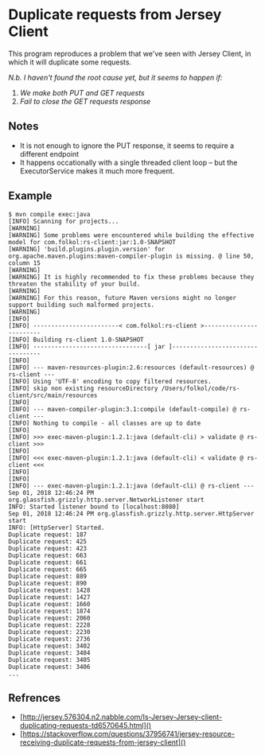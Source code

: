 # Duplicate requests from Jersey Client

This program reproduces a problem that we've seen with Jersey Client, in which it will duplicate some requests.

*N.b. I haven't found the root cause yet, but it seems to happen if:*

1. *We make both PUT and GET requests*
2. *Fail to close the GET requests response*

## Notes

- It is not enough to ignore the PUT response, it seems to require a different endpoint
- It happens occationally with a single threaded client loop – but the ExecutorService makes it much more frequent.

## Example

```
$ mvn compile exec:java
[INFO] Scanning for projects...
[WARNING]
[WARNING] Some problems were encountered while building the effective model for com.folkol:rs-client:jar:1.0-SNAPSHOT
[WARNING] 'build.plugins.plugin.version' for org.apache.maven.plugins:maven-compiler-plugin is missing. @ line 50, column 15
[WARNING]
[WARNING] It is highly recommended to fix these problems because they threaten the stability of your build.
[WARNING]
[WARNING] For this reason, future Maven versions might no longer support building such malformed projects.
[WARNING]
[INFO]
[INFO] ------------------------< com.folkol:rs-client >------------------------
[INFO] Building rs-client 1.0-SNAPSHOT
[INFO] --------------------------------[ jar ]---------------------------------
[INFO]
[INFO] --- maven-resources-plugin:2.6:resources (default-resources) @ rs-client ---
[INFO] Using 'UTF-8' encoding to copy filtered resources.
[INFO] skip non existing resourceDirectory /Users/folkol/code/rs-client/src/main/resources
[INFO]
[INFO] --- maven-compiler-plugin:3.1:compile (default-compile) @ rs-client ---
[INFO] Nothing to compile - all classes are up to date
[INFO]
[INFO] >>> exec-maven-plugin:1.2.1:java (default-cli) > validate @ rs-client >>>
[INFO]
[INFO] <<< exec-maven-plugin:1.2.1:java (default-cli) < validate @ rs-client <<<
[INFO]
[INFO]
[INFO] --- exec-maven-plugin:1.2.1:java (default-cli) @ rs-client ---
Sep 01, 2018 12:46:24 PM org.glassfish.grizzly.http.server.NetworkListener start
INFO: Started listener bound to [localhost:8080]
Sep 01, 2018 12:46:24 PM org.glassfish.grizzly.http.server.HttpServer start
INFO: [HttpServer] Started.
Duplicate request: 187
Duplicate request: 425
Duplicate request: 423
Duplicate request: 663
Duplicate request: 661
Duplicate request: 665
Duplicate request: 889
Duplicate request: 890
Duplicate request: 1428
Duplicate request: 1427
Duplicate request: 1660
Duplicate request: 1874
Duplicate request: 2060
Duplicate request: 2228
Duplicate request: 2230
Duplicate request: 2736
Duplicate request: 3402
Duplicate request: 3404
Duplicate request: 3405
Duplicate request: 3406
...
```

## Refrences

- [http://jersey.576304.n2.nabble.com/Is-Jersey-Jersey-client-duplicating-requests-td6570645.html]()
- [https://stackoverflow.com/questions/37956741/jersey-resource-receiving-duplicate-requests-from-jersey-client]()
